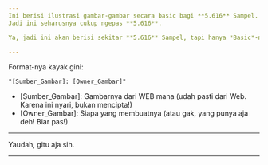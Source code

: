 ```yaml
---
Ini berisi ilustrasi gambar-gambar secara basic bagi **5.616** Sampel. <br>
Jadi ini seharusnya cukup ngepas **5.616**.

Ya, jadi ini akan berisi sekitar **5.616** Sampel, tapi hanya *Basic*-nya aja.

---
```

Format-nya kayak gini:
```
"[Sumber_Gambar]: [Owner_Gambar]"
```

- [Sumber_Gambar]: Gambarnya dari WEB mana (udah pasti dari Web. Karena ini nyari, bukan mencipta!)
- [Owner_Gambar]: Siapa yang membuatnya (atau gak, yang punya aja deh! Biar pas!)
---
Yaudah, gitu aja sih.

---
